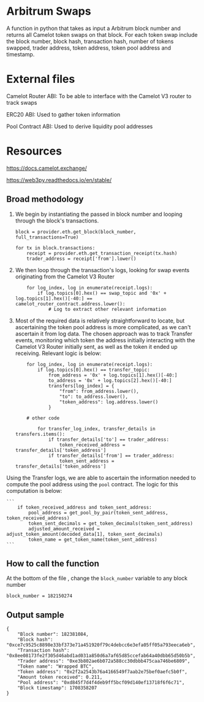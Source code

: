 # Arbitrum Swaps

A function in python that takes as input a Arbitrum block number and returns all Camelot
token swaps on that block. For each token swap include the block number, block hash,
transaction hash, number of tokens swapped, trader address, token address, token pool
address and timestamp.

# External files

Camelot Router ABI: To be able to interface with the Camelot V3 router to track swaps

ERC20 ABI: Used to gather token information

Pool Contract ABI: Used to derive liquidity pool addresses

# Resources

https://docs.camelot.exchange/

https://web3py.readthedocs.io/en/stable/


## Broad methodology

1. We begin by instantiating the passed in block number and looping through the block's transactions.
    ```
    block = provider.eth.get_block(block_number, full_transactions=True)
    
    for tx in block.transactions:
        receipt = provider.eth.get_transaction_receipt(tx.hash)
        trader_address = receipt['from'].lower()
    ```

2. We then loop through the transaction's logs, looking for swap events originating from the Camelot V3 Router
    ```
        for log_index, log in enumerate(receipt.logs):  
            if log.topics[0].hex() == swap_topic and '0x' + log.topics[1].hex()[-40:] == camelot_router_contract.address.lower():
                # Log to extract other relevant information
    ```

3. Most of the required data is relatively straightforward to locate, but ascertaining the token pool address is more complicated, as we can't ascertain it from log data. The chosen approach was to track Transfer events, monitoring which token the address initially interacting with the Camelot V3 Router initially sent, as well as the token it ended up receiving. Relevant logic is below:
    ```
        for log_index, log in enumerate(receipt.logs):
            if log.topics[0].hex() == transfer_topic:
                from_address = '0x' + log.topics[1].hex()[-40:]
                to_address = '0x' + log.topics[2].hex()[-40:]
                transfers[log_index] = {
                    "from": from_address.lower(),
                    "to": to_address.lower(),
                    "token_address": log.address.lower()
                }
        
        # other code

            for transfer_log_index, transfer_details in transfers.items():
                if transfer_details['to'] == trader_address:
                    token_received_address = transfer_details['token_address']
                if transfer_details['from'] == trader_address:
                    token_sent_address = transfer_details['token_address']
    ```
Using the Transfer logs, we are able to ascertain the information needed to compute the pool address using the `pool` contract. The logic for this computation is below:

    ```
        if token_received_address and token_sent_address:
            pool_address = get_pool_by_pair(token_sent_address, token_received_address)
            token_sent_decimals = get_token_decimals(token_sent_address)
            adjusted_amount_received = adjust_token_amount(decoded_data[1], token_sent_decimals)
            token_name = get_token_name(token_sent_address)
    ```

## How to call the function

At the bottom of the file , change the `block_number` variable to any block number
```
block_number = 182150274
```

## Output sample

```
{
    "Block number": 182381084,
    "Block hash": "0xce7c9525c8898e33bf373e71a451920f79c4debcc6e3efa05ff05a793eeca6eb",
    "Transaction hash": "0x8ee08173fe2f305d46abd1ad031a850d6a7af65d85ccefab64a40dbb65d50b5b",
    "Trader address": "0xe3b802ae6b072a588cc30dbbb475caa746be6809",
    "Token name": "Wrapped BTC",
    "Token address": "0x2f2a2543b76a4166549f7aab2e75bef0aefc5b0f",
    "Amount token received": 0.211,
    "Pool address": "0xd845f7d4f4deb9ff5bcf09d140ef13718f6f6c71",
    "Block timestamp": 1708358207
}
```